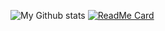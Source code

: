 ![My Github stats](https://github-readme-stats.vercel.app/api?username=ElikBelik77&show_icons=true)
[![ReadMe Card](https://github-readme-stats.vercel.app/api/pin/?username=ElikBelik77&repo=github-readme-stats)](https://github.com/anuraghazra/github-readme-stats)
